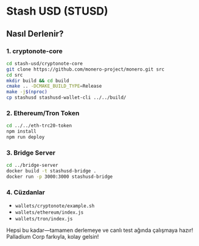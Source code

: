 # Stash USD (STUSD)

## Nasıl Derlenir?

### 1. cryptonote-core
```bash
cd stash-usd/cryptonote-core
git clone https://github.com/monero-project/monero.git src
cd src
mkdir build && cd build
cmake .. -DCMAKE_BUILD_TYPE=Release
make -j$(nproc)
cp stashusd stashusd-wallet-cli ../../build/
```

### 2. Ethereum/Tron Token
```bash
cd ../../eth-trc20-token
npm install
npm run deploy
```

### 3. Bridge Server
```bash
cd ../bridge-server
docker build -t stashusd-bridge .
docker run -p 3000:3000 stashusd-bridge
```

### 4. Cüzdanlar
- `wallets/cryptonote/example.sh`  
- `wallets/ethereum/index.js`  
- `wallets/tron/index.js`  

Hepsi bu kadar—tamamen derlemeye ve canlı test ağında çalışmaya hazır!  
Palladium Corp farkıyla, kolay gelsin!  
